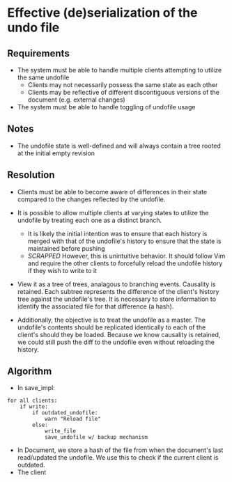 # Effective (de)serialization of the undo file

## Requirements
- The system must be able to handle multiple clients attempting to utilize the same undofile
	- Clients may not necessarily possess the same state as each other
	- Clients may be reflective of different discontiguous versions of the document (e.g. external changes)
- The system must be able to handle toggling of undofile usage

## Notes
- The undofile state is well-defined and will always contain a tree rooted at the initial empty revision

## Resolution
- Clients must be able to become aware of differences in their state compared to the changes reflected by the undofile.
- It is possible to allow multiple clients at varying states to utilize the undofile by treating each one as a distinct branch.
	- It is likely the initial intention was to ensure that each history is merged with that of the undofile's history to ensure that the state is maintained before pushing
	- *SCRAPPED* However, this is unintuitive behavior. It should follow Vim and require the other clients to forcefully reload the undofile history if they wish to write to it

- View it as a tree of trees, analagous to branching events. Causality is retained. Each subtree represents the difference of the client's history tree against the undofile's tree. It is necessary to store information to identify the associated file for that difference (a hash).
- Additionally, the objective is to treat the undofile as a master. The undofile's contents should be replicated identically to each of the client's should they be loaded. Because we know causality is retained, we could still push the diff to the undofile even without reloading the history.

## Algorithm
- In save_impl:
```
for all clients:
	if write:
		if outdated_undofile:
			warn "Reload file"
		else:
			write_file
			save_undofile w/ backup mechanism
```
- In Document, we store a hash of the file from when the document's last read/updated the undofile. We use this to check if the current client is outdated.
- The client 
